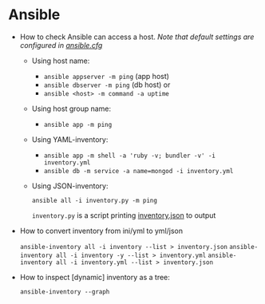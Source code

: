 # Ansible

- How to check Ansible can access a host.
  _Note that default settings are configured in [ansible.cfg](./ansible.cfg)_

  - Using host name:

    - `ansible appserver -m ping`  (app host)
    - `ansible dbserver -m ping`   (db host)
    or
    - `ansible <host> -m command -a uptime`

  - Using host group name:

    - `ansible app -m ping`

  - Using YAML-inventory:

    - `ansible app -m shell -a 'ruby -v; bundler -v' -i inventory.yml`
    - `ansible db -m service -a name=mongod -i inventory.yml`

  - Using JSON-inventory:

    `ansible all -i inventory.py -m ping`

    `inventory.py` is a script printing [inventory.json](old/inventory.json) to output

- How to convert inventory from ini/yml to yml/json

  `ansible-inventory all -i inventory --list > inventory.json`
  `ansible-inventory all -i inventory -y --list > inventory.yml`
  `ansible-inventory all -i inventory.yml --list > inventory.json`

- How to inspect [dynamic] inventory as a tree:

  `ansible-inventory --graph`
